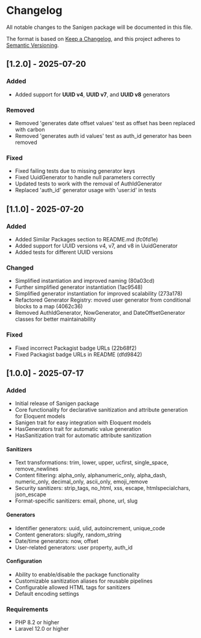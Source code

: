 # Changelog

All notable changes to the Sanigen package will be documented in this file.

The format is based on [Keep a Changelog](https://keepachangelog.com/en/1.0.0/),
and this project adheres to [Semantic Versioning](https://semver.org/spec/v2.0.0.html).

## [1.2.0] - 2025-07-20

### Added
- Added support for **UUID v4**, **UUID v7**, and **UUID v8** generators

### Removed
- Removed 'generates date offset values' test as offset has been replaced with carbon
- Removed 'generates auth id values' test as auth_id generator has been removed

### Fixed
- Fixed failing tests due to missing generator keys
- Fixed UuidGenerator to handle null parameters correctly
- Updated tests to work with the removal of AuthIdGenerator
- Replaced 'auth_id' generator usage with 'user:id' in tests

## [1.1.0] - 2025-07-20

### Added
- Added Similar Packages section to README.md (fc0fd1e)
- Added support for UUID versions v4, v7, and v8 in UuidGenerator
- Added tests for different UUID versions

### Changed
- Simplified instantiation and improved naming (80a03cd)
- Further simplified generator instantiation (1ac9548)
- Simplified generator instantiation for improved scalability (273a178)
- Refactored Generator Registry: moved user generator from conditional blocks to a map (4062c36)
- Removed AuthIdGenerator, NowGenerator, and DateOffsetGenerator classes for better maintainability

### Fixed
- Fixed incorrect Packagist badge URLs (22b68f2)
- Fixed Packagist badge URLs in README (dfd9842)

## [1.0.0] - 2025-07-17

### Added

- Initial release of Sanigen package
- Core functionality for declarative sanitization and attribute generation for Eloquent models
- Sanigen trait for easy integration with Eloquent models
- HasGenerators trait for automatic value generation
- HasSanitization trait for automatic attribute sanitization

#### Sanitizers

- Text transformations: trim, lower, upper, ucfirst, single_space, remove_newlines
- Content filtering: alpha_only, alphanumeric_only, alpha_dash, numeric_only, decimal_only, ascii_only, emoji_remove
- Security sanitizers: strip_tags, no_html, xss, escape, htmlspecialchars, json_escape
- Format-specific sanitizers: email, phone, url, slug

#### Generators

- Identifier generators: uuid, ulid, autoincrement, unique_code
- Content generators: slugify, random_string
- Date/time generators: now, offset
- User-related generators: user property, auth_id

#### Configuration

- Ability to enable/disable the package functionality
- Customizable sanitization aliases for reusable pipelines
- Configurable allowed HTML tags for sanitizers
- Default encoding settings

### Requirements

- PHP 8.2 or higher
- Laravel 12.0 or higher
